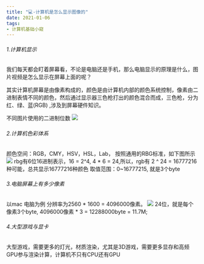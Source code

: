 ```yaml
---
title: "💻-计算机是怎么显示图像的"
date: 2021-01-06
tags: 
- 计算机基础小窥
---
```

###### 1.计算机显示
我们每天都会盯着屏幕看，不论是电脑还是手机，那么电脑显示的原理是什么，图片视频是怎么显示在屏幕上面的呢？

其实计算机屏幕是由像素构成的，颜色是由计算机内部的颜色系统控制，像素由二进制表情不同的颜色，然后通过显示器三色枪打出的颜色混合而成，三色枪，分为红、绿、蓝(RGB) ,涉及到屏幕硬件知识。

不同图片使用的二进制位数
![](https://upload-images.jianshu.io/upload_images/15312191-631bee1e687c43ae.png?imageMogr2/auto-orient/strip%7CimageView2/2/w/1240)

###### 2.计算机色彩体系
颜色空间：RGB，CMY，HSV，HSL，Lab，
按照通用的RBG标准，如下图所示
![](https://upload-images.jianshu.io/upload_images/15312191-5aa037b449031b10.png?imageMogr2/auto-orient/strip%7CimageView2/2/w/1240)
rbg有6位16进制表示，16 = 2^4, 4 * 6 = 24,所以，rgb有 2 ^ 24 = 16777216种可能，总共显示16777216种颜色
取值范围：0~16777215, 就是3个byte
###### 3.电脑屏幕上有多少像素
以mac 电脑为例 分辨率为2560 * 1600  = 4096000像素。
![](https://upload-images.jianshu.io/upload_images/15312191-84a8019e5578793d.png?imageMogr2/auto-orient/strip%7CimageView2/2/w/1240)
24位，就是每个像素3个byte, 4096000像素 * 3 = 12288000byte = 11.7M;
###### 4.大型游戏与显卡

大型游戏，需要更多的灯光，材质渲染，尤其是3D游戏，需要更多显存和高频GPU参与渲染计算，计算机不只有CPU还有GPU
